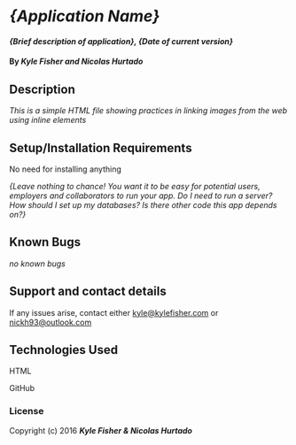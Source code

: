 # _{Application Name}_

#### _{Brief description of application}, {Date of current version}_

#### By _**Kyle Fisher and Nicolas Hurtado**_

## Description

_This is a simple HTML file showing practices in linking images from the web using inline elements_

## Setup/Installation Requirements

No need for installing anything

_{Leave nothing to chance! You want it to be easy for potential users, employers and collaborators to run your app. Do I need to run a server? How should I set up my databases? Is there other code this app depends on?}_

## Known Bugs

_no known bugs_ 

## Support and contact details

If any issues arise, contact either kyle@kylefisher.com or nickh93@outlook.com

## Technologies Used

HTML

GitHub

### License



Copyright (c) 2016 **_Kyle Fisher & Nicolas Hurtado_**
